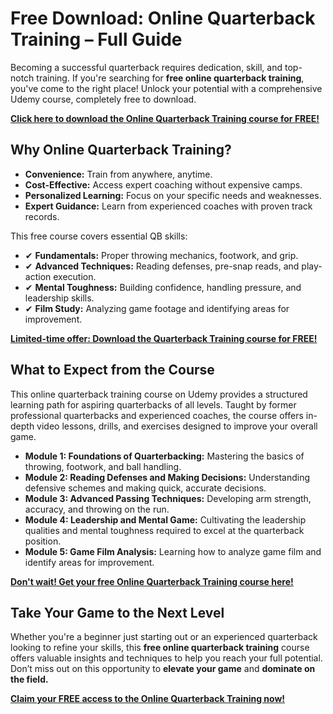 # Free Download: Online Quarterback Training – Full Guide

Becoming a successful quarterback requires dedication, skill, and top-notch training. If you're searching for **free online quarterback training**, you've come to the right place! Unlock your potential with a comprehensive Udemy course, completely free to download.

[**Click here to download the Online Quarterback Training course for FREE!**](https://udemywork.com/online-quarterback-training)

## Why Online Quarterback Training?

*   **Convenience:** Train from anywhere, anytime.
*   **Cost-Effective:** Access expert coaching without expensive camps.
*   **Personalized Learning:** Focus on your specific needs and weaknesses.
*   **Expert Guidance:** Learn from experienced coaches with proven track records.

This free course covers essential QB skills:

*   ✔ **Fundamentals:** Proper throwing mechanics, footwork, and grip.
*   ✔ **Advanced Techniques:** Reading defenses, pre-snap reads, and play-action execution.
*   ✔ **Mental Toughness:** Building confidence, handling pressure, and leadership skills.
*   ✔ **Film Study:** Analyzing game footage and identifying areas for improvement.

[**Limited-time offer: Download the Quarterback Training course for FREE!**](https://udemywork.com/online-quarterback-training)

## What to Expect from the Course

This online quarterback training course on Udemy provides a structured learning path for aspiring quarterbacks of all levels. Taught by former professional quarterbacks and experienced coaches, the course offers in-depth video lessons, drills, and exercises designed to improve your overall game.

*   **Module 1: Foundations of Quarterbacking:** Mastering the basics of throwing, footwork, and ball handling.
*   **Module 2: Reading Defenses and Making Decisions:** Understanding defensive schemes and making quick, accurate decisions.
*   **Module 3: Advanced Passing Techniques:** Developing arm strength, accuracy, and throwing on the run.
*   **Module 4: Leadership and Mental Game:** Cultivating the leadership qualities and mental toughness required to excel at the quarterback position.
*   **Module 5: Game Film Analysis:** Learning how to analyze game film and identify areas for improvement.

[**Don't wait! Get your free Online Quarterback Training course here!**](https://udemywork.com/online-quarterback-training)

## Take Your Game to the Next Level

Whether you're a beginner just starting out or an experienced quarterback looking to refine your skills, this **free online quarterback training** course offers valuable insights and techniques to help you reach your full potential. Don’t miss out on this opportunity to **elevate your game** and **dominate on the field.**

[**Claim your FREE access to the Online Quarterback Training now!**](https://udemywork.com/online-quarterback-training)
